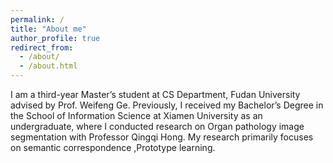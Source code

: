 ```yaml
---
permalink: /
title: "About me"
author_profile: true
redirect_from: 
  - /about/
  - /about.html
---
```

I am a third-year Master’s student at CS Department, Fudan University advised by Prof. Weifeng Ge. Previously, I received my Bachelor’s Degree in the School of Information Science at Xiamen University as an undergraduate, where I conducted research on Organ pathology image segmentation with Professor Qingqi Hong. My research primarily focuses on semantic correspondence ,Prototype learning.
